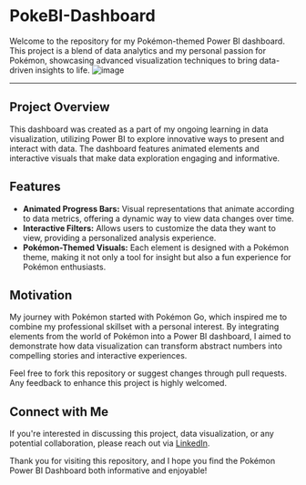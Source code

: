 # PokeBI-Dashboard

Welcome to the repository for my Pokémon-themed Power BI dashboard. This project is a blend of data analytics and my personal passion for Pokémon, showcasing advanced visualization techniques to bring data-driven insights to life.
![image](https://github.com/user-attachments/assets/55bc9aaf-af35-4081-8c30-f9dfc0374861)

---
## Project Overview
This dashboard was created as a part of my ongoing learning in data visualization, utilizing Power BI to explore innovative ways to present and interact with data. The dashboard features animated elements and interactive visuals that make data exploration engaging and informative.

## Features
- **Animated Progress Bars:** Visual representations that animate according to data metrics, offering a dynamic way to view data changes over time.
- **Interactive Filters:** Allows users to customize the data they want to view, providing a personalized analysis experience.
- **Pokémon-Themed Visuals:** Each element is designed with a Pokémon theme, making it not only a tool for insight but also a fun experience for Pokémon enthusiasts.

## Motivation
My journey with Pokémon started with Pokémon Go, which inspired me to combine my professional skillset with a personal interest. By integrating elements from the world of Pokémon into a Power BI dashboard, I aimed to demonstrate how data visualization can transform abstract numbers into compelling stories and interactive experiences.

Feel free to fork this repository or suggest changes through pull requests. Any feedback to enhance this project is highly welcomed.

## Connect with Me
If you're interested in discussing this project, data visualization, or any potential collaboration, please reach out via [LinkedIn](https://www.linkedin.com/in/1997-saurabh-mishra/).

Thank you for visiting this repository, and I hope you find the Pokémon Power BI Dashboard both informative and enjoyable!
